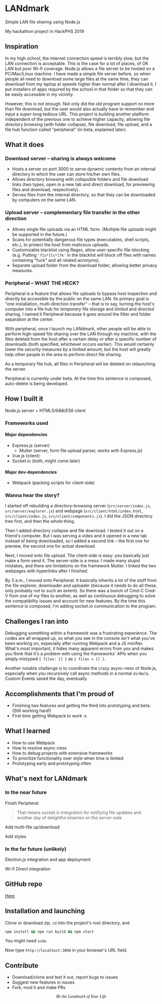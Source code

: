 # LANdmark

Simple LAN file sharing using Node.js

My hackathon project in HackPHS 2019

## Inspiration

In my high school, the internet connection speed is terribly slow, but the LAN connection is acceptable. This is the case for a lot of places, of OK LAN but poor Wi-fi coverage. Node.js allows a file server to be hosted on a PC/Mac/Linux machine. I have made a simple file server before, so when people all need to download some large files at the same time, they can download from my laptop at speeds higher than normal after I download it. I put installers of apps required by the school in that folder so that they can be easily accessible in my vicinity.

However, this is not enough. Not only did the old program support no more than file download, but the user would also actually have to remember and input a super-long tedious URL. This project is building another platform independent of the previous one to achieve higher capacity, allowing file directory browsing (with folder collapse), file download, file upload, and a file hub function called "peripheral" (in beta, explained later).

## What it does

### Download server – sharing is always welcome

- Hosts a server on port 3000 to serve dynamic contents from an internal directory in which the user can store his/her own files.
- Allows directory browsing with collapsible folders and file download links (two types, open in a new tab and direct download, for previewing files and download, respectively).
- Serves files from the internal directory, so that they can be downloaded by computers on the same LAN.

### Upload server – complementary file transfer in the other direction

- Allows single file uploads via an HTML form. (Multiple file uploads might be supported in the future.)
- Scans for potentially dangerous file types (executables, shell scripts, etc.), to protect the host from malicious uploads.
- Customizable blacklist using Regex, allow user-specific file-blocking (e.g. Putting `'f[u*][c*]?k'` in the blacklist will block off files with names containing "fuck" and all related acronyms).
- Separate upload folder from the download folder, allowing better privacy measures.

### Peripheral – WHAT THE HECK?

Peripheral is a feature that allows file uploads to bypass host inspection and directly be accessible by the public on the same LAN. Its primary goal is "one installation, multi-direction transfer" – that is to say, turning the host's computer into a file hub for *temporary* file storage and *limited* and *directed* sharing. I named it Peripheral because it goes around the filter and folder separation at the center.

With peripheral, once I launch my LANdmark, other people will be able to perform high-speed file sharing over the LAN through my machine, with the files deleted from the host after a certain delay or after a specific number of downloads (both specified, whichever occurs earlier). This would certainly lower the security measures by a limited amount, but the host will greatly help other people in the area to perform direct file sharing.

As a temporary file hub, all files in Peripheral will be deleted on relaunching the server.

Peripheral is currently under beta. At the time this sentence is composed, auto-delete is being developed.

## How I built it

Node.js server + HTML5/~~CSS~~/ES6 client

### Frameworks used

#### Major dependencies

- Express.js (server)
  - Multer (server, form file upload parser, works with Express.js)
- Vue.js (client)
- Socket.io (both, might come later)

#### Major dev-dependencies

- Webpack (packing scripts for client-side)

### Wanna hear the story?

I started off rebuilding a directory-browsing server (`src/server/index.js`, `src/server/explorer.js`) and webpage (`src/client/html/index.html`, `src/client/index.js`, `src/client/components.js`). I did the JSON directory tree first, and then the whole thing.

Then I added directory collapse and file download. I tested it out on a friend's computer. But I was serving a video and it opened in a new tab instead of being downloaded, so I added a second link – the first one for preview, the second one for actual download.

Next, I moved onto file upload. The client-side is easy: you basically just make a form send it. The server-side is a mess: I made many stupid mistakes, and there are limitations on the framework Multer. I linked the two webpages with hyperlinks after I finished.

By 3 a.m., I moved onto Peripheral. It basically inherits a lot of the stuff from the file explorer, downloader and uploader (because it needs to do all these, only probably not to such an extent). So there was a bunch of Cmd-C Cmd-V from one of my files to another, as well as continuous debugging to solve the compatibility issues and account for new features. By the time this sentence is composed, I'm adding socket.io communication to the program.

## Challenges I ran into

Debugging something within a framework was a frustrating experience. The codes are all wrapped up, so what you see in the console isn't what you've been working on, especially after running Webpack and a JS minifier. What's most important, it hides many apparent errors from you and makes you think that it's a problem with using the frameworks' APIs when you simply mistyped `{ files: [] }` as `{ files = [] }`.

Another notable challenge is to coordinate the crazy async-ness of Node.js, especially when you recursively call async methods in a normal `dirWalk`. Custom Events saved the day, eventually.

## Accomplishments that I'm proud of

- Finishing two features and getting the third into prototyping and beta. (Still working hard!)
- First time getting Webpack to work :s

## What I learned

- How to use Webpack
- How to resolve async-ness
- How to debug projects with extensive frameworks
- To prioritize functionality over style when time is limited
- Prototyping early and prototyping often

## What's next for LANdmark

### In the near future

Finish Peripheral

> That means socket.io integration for notifying file updates and another day of delightful miseries on the server-side

Add multi-file up/download

Add styles

### In the far future (unlikely)

Electron.js integration and app deployment

Wi-fi Direct integration

## GitHub repo

[Here](https://github.com/StevenLu2004/landmark)

## Installation and launching

Clone or download zip, `cd` into the project's root directory, and

```bash
npm install && npm run build && npm start
```

You might need `sudo`.

Now type `http://localhost:3000` in your browser's URL field.

## Contribute

- Download/clone and test it out, report bugs to issues
- Suggest new features in issues
- Fork, mod it and make PRs

<div style="text-align: center; font-family: 'Times New Roman'"><i>Be the Landmark of Your Life</i></div>
